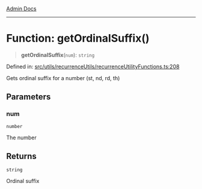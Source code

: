[Admin Docs](/)

***

# Function: getOrdinalSuffix()

> **getOrdinalSuffix**(`num`): `string`

Defined in: [src/utils/recurrenceUtils/recurrenceUtilityFunctions.ts:208](https://github.com/PalisadoesFoundation/talawa-admin/blob/main/src/utils/recurrenceUtils/recurrenceUtilityFunctions.ts#L208)

Gets ordinal suffix for a number (st, nd, rd, th)

## Parameters

### num

`number`

The number

## Returns

`string`

Ordinal suffix
